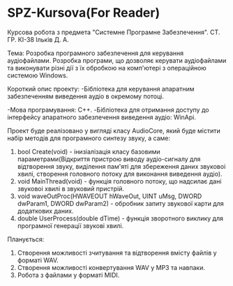 # SPZ-Kursova(For Reader)
Курсова робота з предмета "Системне Програмне Забезпечення". СТ. ГР. КІ-38 Ільків Д. А.

Тема: Розробка програмного забезпечення для керування аудіофайлами. Розробка програми, що дозволяє керувати аудіофайлами та виконувати різні дії з їх обробкою на комп'ютері з операційною системою Windows.

Короткий опис проекту:
-Бібліотека для керування апаратним забезпеченням виведення аудіо в окремому потоці.

-Мова програмування: C++.
-Бібліотека для отримання доступу до інтерфейсу апаратного забезпечення виведення аудіо: WinApi.

Проект буде реалізовано у вигляді класу AudioCore, який буде містити набір методів для програмного синтезу звуку, а саме:

1. bool Create(void) - інизіалізація класу базовими параметрами(Відкриття пристрою виводу аудіо-сигналу для відтворення звуку, виділення пам'яті для збереження даних  звуковоі хвилі, створення головного потоку для виконання виведення аудіо).
2. void MainThread(void) - функція головного потоку, що надсилає дані звуковоі хвилі в звуковий пристрій.
3. void waveOutProc(HWAVEOUT hWaveOut, UINT uMsg, DWORD dwParam1, DWORD dwParam2) - обробник запиту звукової карти для додаткових даних.
4. double UserProcess(double dTime) - функція зворотного виклику для програмної генерації звукові хвилі.

Планується:
1. Створення можливості зчитування та відтворення вмісту файлів у форматі WAV.
2. Створення можливості конвертування WAV у MP3 та навпаки.
3. Робота з файлами у форматі MIDI.
